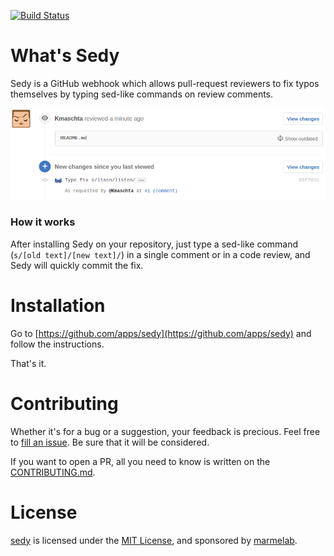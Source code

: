 [![Build Status](https://travis-ci.org/marmelab/sedy.svg?branch=master)](https://travis-ci.org/marmelab/sedy)

# What's Sedy
Sedy is a GitHub webhook which allows pull-request reviewers to fix typos themselves by typing sed-like commands on review comments.

![commit example](./.github/sedy_commit_example.png)

### How it works
After installing Sedy on your repository, just type a sed-like command (`s/[old text]/[new text]/`) in a single comment or in a code review, and Sedy will quickly commit the fix.


# Installation

Go to [https://github.com/apps/sedy](https://github.com/apps/sedy) and follow the instructions.

That's it.

# Contributing
Whether it's for a bug or a suggestion, your feedback is precious. Feel free to [fill an issue](https://github.com/marmelab/sedy/issues/new). Be sure that it will be considered.

If you want to open a PR, all you need to know is written on the [CONTRIBUTING.md](./.github/CONTRIBUTING.md).

# License
[sedy](https://marmelab.com/sedy/) is licensed under the [MIT License](./LICENSE), and sponsored by [marmelab](https://marmelab.com).
